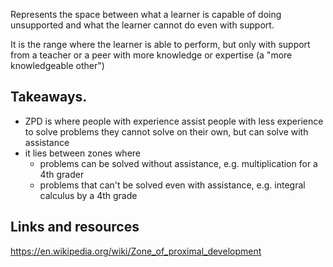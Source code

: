 Represents the space between what a learner is capable of doing unsupported and what the learner cannot do even with support. 

It is the range where the learner is able to perform, but only with support from a teacher or a peer with more knowledge or expertise (a "more knowledgeable other")

## Takeaways.

- ZPD is where people with experience assist people with less experience to solve problems they cannot solve on their own, but can solve with assistance
- it lies between zones where
	- problems can be solved without assistance, e.g. multiplication for a 4th grader
	- problems that can't be solved even with assistance, e.g. integral calculus by a 4th grade

## Links and resources
https://en.wikipedia.org/wiki/Zone_of_proximal_development